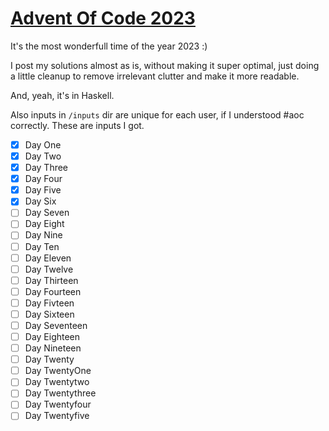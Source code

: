 # [Advent Of Code 2023](https://adventofcode.com/2023)
It's the most wonderfull time of the year 2023 :)

I post my solutions almost as is, without making it super optimal, just doing a
little cleanup to remove irrelevant clutter and make it more readable.

And, yeah, it's in Haskell.

Also inputs in `/inputs` dir are unique for each user, if I understood #aoc
correctly. These are inputs I got.

- [X] Day One
- [X] Day Two
- [X] Day Three
- [X] Day Four
- [X] Day Five
- [X] Day Six
- [ ] Day Seven
- [ ] Day Eight
- [ ] Day Nine
- [ ] Day Ten
- [ ] Day Eleven
- [ ] Day Twelve
- [ ] Day Thirteen
- [ ] Day Fourteen
- [ ] Day Fivteen
- [ ] Day Sixteen
- [ ] Day Seventeen
- [ ] Day Eighteen
- [ ] Day Nineteen
- [ ] Day Twenty
- [ ] Day TwentyOne
- [ ] Day Twentytwo
- [ ] Day Twentythree
- [ ] Day Twentyfour
- [ ] Day Twentyfive
